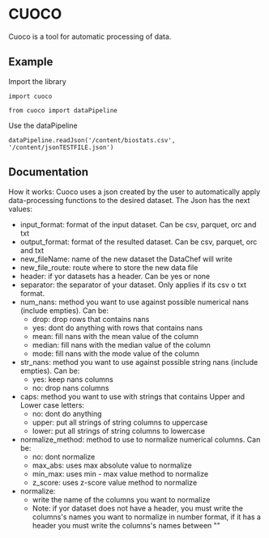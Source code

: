 
# CUOCO

Cuoco is a tool for automatic processing of data. 

## Example
Import the library

`import cuoco`

`from cuoco import dataPipeline`

Use the dataPipeline

`dataPipeline.readJson('/content/biostats.csv', '/content/jsonTESTFILE.json')`

## Documentation


How it works:
Cuoco uses a json created by the user to automatically apply data-processing functions to the desired dataset. The Json has the next values:

- input_format: format of the input dataset. Can be csv, parquet, orc and txt
- output_format: format of the resulted dataset. Can be csv, parquet, orc and txt
- new_fileName: name of the new dataset the DataChef will write
- new_file_route: route where to store the new data file
- header: if yor datasets has a header. Can be yes or none
- separator: the separator of your dataset. Only applies if its csv o txt format. 
- num_nans: method you want to use against possible numerical nans (include empties). Can be:
    - drop: drop rows that contains nans
    - yes: dont do anything with rows that contains nans
    - mean: fill nans with the mean value of the column
    - median: fill nans with the median value of the column
    - mode: fill nans with the mode value of the column
- str_nans: method you want to use against possible string nans (include empties). Can be:
    - yes: keep nans columns
    - no: drop nans columns
- caps: method you want to use with strings that contains Upper and Lower case letters:
    - no: dont do anything
    - upper: put all strings of string columns to uppercase
    - lower: put all strings of string columns to lowercase
- normalize_method: method to use to normalize numerical columns. Can be:
    - no: dont normalize
    - max_abs: uses max absolute value to normalize 
    - min_max: uses min - max value method to normalize 
    - z_score: uses z-score value method to normalize
- normalize:
    - write the name of the columns you want to normalize
    - Note: if yor dataset does not have a header, you must write the columns's names you want to 
            normalize in number format, if it has a header you must write the columns's names between ""


